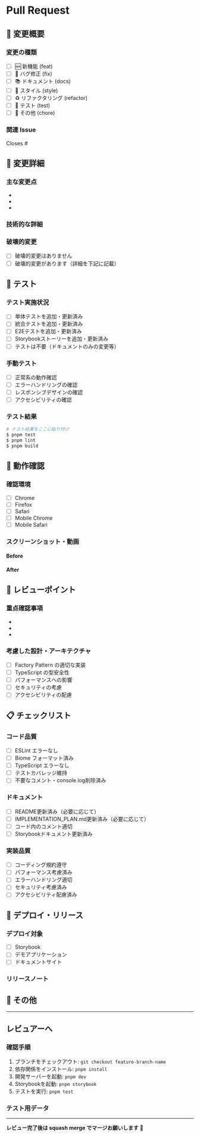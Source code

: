 # Pull Request

## 📝 変更概要
<!-- 変更内容を簡潔に説明してください -->

### 変更の種類
- [ ] 🆕 新機能 (feat)
- [ ] 🐛 バグ修正 (fix)
- [ ] 📚 ドキュメント (docs)
- [ ] 🎨 スタイル (style)
- [ ] ♻️ リファクタリング (refactor)
- [ ] 🧪 テスト (test)
- [ ] 🔧 その他 (chore)

### 関連 Issue
<!-- 関連するIssueがあれば記載 -->
Closes #

## 🔄 変更詳細

### 主な変更点
<!-- 具体的な変更内容を箇条書きで記載 -->
- 
- 
- 

### 技術的な詳細
<!-- 実装方法や技術的な考慮事項があれば記載 -->

### 破壊的変更
<!-- 破壊的変更がある場合は詳細を記載 -->
- [ ] 破壊的変更はありません
- [ ] 破壊的変更があります（詳細を下記に記載）

## 🧪 テスト

### テスト実施状況
- [ ] 単体テストを追加・更新済み
- [ ] 統合テストを追加・更新済み
- [ ] E2Eテストを追加・更新済み
- [ ] Storybookストーリーを追加・更新済み
- [ ] テストは不要（ドキュメントのみの変更等）

### 手動テスト
<!-- 手動でテストした内容があれば記載 -->
- [ ] 正常系の動作確認
- [ ] エラーハンドリングの確認
- [ ] レスポンシブデザインの確認
- [ ] アクセシビリティの確認

### テスト結果
```bash
# テスト結果をここに貼り付け
$ pnpm test
$ pnpm lint
$ pnpm build
```

## 📱 動作確認

### 確認環境
- [ ] Chrome
- [ ] Firefox  
- [ ] Safari
- [ ] Mobile Chrome
- [ ] Mobile Safari

### スクリーンショット・動画
<!-- 画面の変更がある場合は、Before/Afterのスクリーンショットを追加 -->

#### Before
<!-- 変更前のスクリーンショット -->

#### After
<!-- 変更後のスクリーンショット -->

## 🎯 レビューポイント

### 重点確認事項
<!-- レビュアーに特に確認してほしい点を記載 -->
- 
- 
- 

### 考慮した設計・アーキテクチャ
<!-- Factory Pattern、型安全性、パフォーマンス等の観点 -->
- [ ] Factory Pattern の適切な実装
- [ ] TypeScript の型安全性
- [ ] パフォーマンスへの影響
- [ ] セキュリティの考慮
- [ ] アクセシビリティの配慮

## 📋 チェックリスト

### コード品質
- [ ] ESLint エラーなし
- [ ] Biome フォーマット済み
- [ ] TypeScript エラーなし
- [ ] テストカバレッジ維持
- [ ] 不要なコメント・console.log削除済み

### ドキュメント
- [ ] README更新済み（必要に応じて）
- [ ] IMPLEMENTATION_PLAN.md更新済み（必要に応じて）
- [ ] コード内のコメント適切
- [ ] Storybookドキュメント更新済み

### 実装品質
- [ ] コーディング規約遵守
- [ ] パフォーマンス考慮済み
- [ ] エラーハンドリング適切
- [ ] セキュリティ考慮済み
- [ ] アクセシビリティ配慮済み

## 🚀 デプロイ・リリース

### デプロイ対象
- [ ] Storybook
- [ ] デモアプリケーション
- [ ] ドキュメントサイト

### リリースノート
<!-- リリース時に含める内容 -->

## 💬 その他
<!-- 追加で伝えたいことがあれば記載 -->

---

## レビュアーへ
<!-- レビュアーに対する特別な指示やお願いがあれば記載 -->

### 確認手順
1. ブランチをチェックアウト: `git checkout feature-branch-name`
2. 依存関係をインストール: `pnpm install`  
3. 開発サーバーを起動: `pnpm dev`
4. Storybookを起動: `pnpm storybook`
5. テストを実行: `pnpm test`

### テスト用データ
<!-- テスト用のデータやシナリオがあれば記載 -->

---

**レビュー完了後は squash merge でマージお願いします** 🙏 
